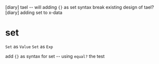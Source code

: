 [diary] tael -- will adding `{}` as set syntax break existing design of tael?
[diary] adding set to x-data

# set

`Set` as `Value`
`Set` as `Exp`

add `{}` as syntax for set -- using `equal?` the test
